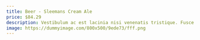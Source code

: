 ```yaml
---
title: Beer - Sleemans Cream Ale
price: $84.29
description: Vestibulum ac est lacinia nisi venenatis tristique. Fusce congue, diam id ornare imperdiet, sapien urna pretium nisl, ut volutpat sapien arcu sed augue. Aliquam erat volutpat.
image: https://dummyimage.com/800x500/9ede73/fff.png
---
```

